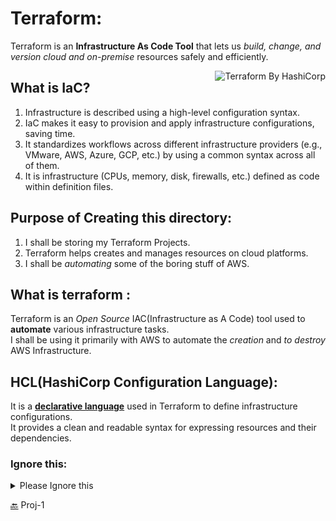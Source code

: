 # Terraform:  
<span align="left">
  Terraform is an <b>Infrastructure As Code Tool</b> that lets us <i>build, change, and version cloud and on-premise</i> resources safely and efficiently.  
</span>

<br />    

[<img src="https://encrypted-tbn0.gstatic.com/images?q=tbn:ANd9GcR4qtUfAwWfNV_WEJgT15TZDgq63qtpmK6bUw&usqp=CAU" align="right" alt="Terraform By HashiCorp"></img>](https://www.terraform.io/)  
## What is IaC?  
<ol>
  <li>Infrastructure is described using a high-level configuration syntax.</li>
  <li>IaC makes it easy to provision and apply infrastructure configurations, saving time. </li>
  <li>It standardizes workflows across different infrastructure providers (e.g., VMware, AWS, Azure, GCP, etc.) by using a common syntax across all of them.</li>
  <li>It is infrastructure (CPUs, memory, disk, firewalls, etc.) defined as code within definition files.</li>
</ol>
 
    
## Purpose of Creating this directory: 
<ol>
  <li>I shall be storing my Terraform Projects.</li>
  <li>Terraform helps creates and manages resources on cloud platforms.</li>
  <li>I shall be <i>automating</i> some of the boring stuff of AWS.</li>
</ol>  

## What is terraform : 
Terraform is an <i>Open Source</i> IAC(Infrastructure as A Code) tool used to <b>automate</b> various infrastructure tasks.  
I shall be using it primarily with AWS to automate the <i>creation</i> and <i>to destroy</i> AWS Infrastructure.  

## HCL(HashiCorp Configuration Language): 
It is a <b>[declarative language](https://github.com/hashicorp/hcl)</b> used in Terraform to define infrastructure configurations.  
It provides a clean and readable syntax for expressing resources and their dependencies.  


### Ignore this: 
<details>
  <summary>Please Ignore this</summary>
  Reference material for HCL Language:  https://www.linkedin.com/pulse/terraform-configuration-language-hcl-ajay-umredkar/  
  The above article is not mine and is taken from <b>LinkedIn</b> for reference on HCL as a descriptive language. 
</details>  

[🔙]([/Proj-1](https://github.com/Faysal-Ezaz/Project_AWS/tree/main/02-Terraform)https://github.com/Faysal-Ezaz/Project_AWS/tree/main/02-Terraform) Proj-1
